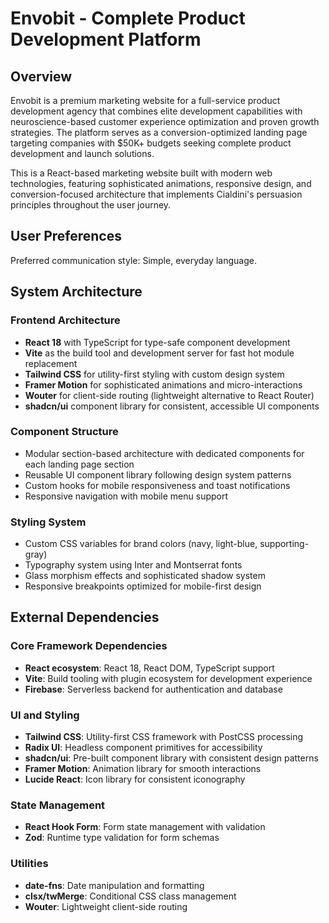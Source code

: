 # Envobit - Complete Product Development Platform

## Overview

Envobit is a premium marketing website for a full-service product development agency that combines elite development capabilities with neuroscience-based customer experience optimization and proven growth strategies. The platform serves as a conversion-optimized landing page targeting companies with $50K+ budgets seeking complete product development and launch solutions.

This is a React-based marketing website built with modern web technologies, featuring sophisticated animations, responsive design, and conversion-focused architecture that implements Cialdini's persuasion principles throughout the user journey.

## User Preferences

Preferred communication style: Simple, everyday language.

## System Architecture

### Frontend Architecture
- **React 18** with TypeScript for type-safe component development
- **Vite** as the build tool and development server for fast hot module replacement
- **Tailwind CSS** for utility-first styling with custom design system
- **Framer Motion** for sophisticated animations and micro-interactions
- **Wouter** for client-side routing (lightweight alternative to React Router)
- **shadcn/ui** component library for consistent, accessible UI components

### Component Structure
- Modular section-based architecture with dedicated components for each landing page section
- Reusable UI component library following design system patterns
- Custom hooks for mobile responsiveness and toast notifications
- Responsive navigation with mobile menu support

### Styling System
- Custom CSS variables for brand colors (navy, light-blue, supporting-gray)
- Typography system using Inter and Montserrat fonts
- Glass morphism effects and sophisticated shadow system
- Responsive breakpoints optimized for mobile-first design

## External Dependencies

### Core Framework Dependencies
- **React ecosystem**: React 18, React DOM, TypeScript support
- **Vite**: Build tooling with plugin ecosystem for development experience
- **Firebase**: Serverless backend for authentication and database

### UI and Styling
- **Tailwind CSS**: Utility-first CSS framework with PostCSS processing
- **Radix UI**: Headless component primitives for accessibility
- **shadcn/ui**: Pre-built component library with consistent design patterns
- **Framer Motion**: Animation library for smooth interactions
- **Lucide React**: Icon library for consistent iconography

### State Management
- **React Hook Form**: Form state management with validation
- **Zod**: Runtime type validation for form schemas

### Utilities
- **date-fns**: Date manipulation and formatting
- **clsx/twMerge**: Conditional CSS class management
- **Wouter**: Lightweight client-side routing